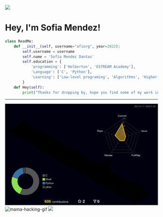 ![](https://komarev.com/ghpvc/?username=afiorg9000&color=blueviolet)
# Hey, I'm Sofia Mendez!
```python
class ReadMe:
    def __init__(self, username="afiorg", year=2022):
        self.username = username
        self.name = 'Sofia Mendez Dantas'
        self.education = {
            'programming': ['Holberton', 'ESTREAM Academy'],
            'Language': ['C', 'Python'],
            'Learning': ['Low-level programing', 'Algorithms', 'Higher-level programming'],
        }
    def Hey(self):
        print("Thanks for dropping by, hope you find some of my work interesting.")
```
---
![](./profile-3d-contrib/profile-night-rainbow.svg)
![mama-hacking-gif](./https://coolbrnd.com/mama-hacking-gif/)
![](https://github.com/afiorg9000/Your_GIF_Name.gif)

